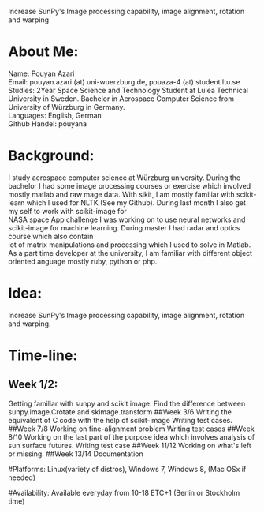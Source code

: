 Increase SunPy's Image processing capability, image alignment, rotation and warping

# About Me:
Name: Pouyan Azari  
Email: pouyan.azari (at) uni-wuerzburg.de, pouaza-4 (at) student.ltu.se  
Studies: 2Year Space Science and Technology Student at Lulea Technical University in Sweden. Bachelor in  Aerospace Computer Science from University of Würzburg in Germany.  
Languages: English, German  
Github Handel: pouyana

# Background:
I study aerospace computer science at Würzburg university. During the bachelor I had some image processing courses or exercise which involved mostly matlab and raw 
mage data. With sikit, I am mostly familiar with scikit-learn which I used for NLTK (See my Github). During last month I also get my self to work with scikit-image for  
NASA space App challenge I was working on to use neural networks and scikit-image for machine learning. During master I had radar and optics course which also contain  
lot of matrix manipulations and processing which I used to solve in Matlab. As a part time developer at the university, I am familiar with different object oriented 
anguage mostly ruby, python or php. 

# Idea:
Increase SunPy's Image processing capability, image alignment, rotation and warping.

# Time-line:
## Week 1/2:
Getting familiar with sunpy and scikit image.
Find the difference between sunpy.image.Crotate and skimage.transform
##Week 3/6
Writing the equivalent of C code with the help of scikit-image
Writing test cases.
##Week 7/8
Working on fine-alignment problem
Writing test cases
##Week 8/10
Working on the last part of the purpose idea which involves analysis of sun surface futures.
Writing test case
##Week 11/12
Working on what's left or missing.
##Week 13/14
Documentation

#Platforms:
Linux(variety of distros), Windows 7, Windows 8, (Mac OSx if needed)

#Availability:
Available everyday from 10-18
ETC+1 (Berlin or Stockholm time)
